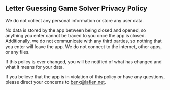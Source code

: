 ## **Letter Guessing Game Solver Privacy Policy**
We do not collect any personal information or store any user data.

No data is stored by the app between being closed and opened, so anything you enter cannot be traced to you once the app is closed. Additionally, we do not communicate with any third parties, so nothing that you enter will leave the app. We do not connect to the internet, other apps, or any files.

If this policy is ever changed, you will be notified of what has changed and what it means for your data.

If you believe that the app is in violation of this policy or have any questions, please direct your concerns to benx@laflen.net.